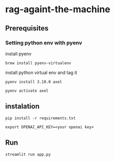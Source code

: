 # rag-againt-the-machine

## Prerequisites

### Setting python env with pyenv
install pyenv

```brew install pyenv-virtualenv```

install python virtual env and tag it

```pyenv install 3.10.0 axel```

```pyenv activate axel```

## instalation

```pip install -r requirements.txt```

```export OPENAI_API_KEY=<your openai key>```

## Run

```streamlit run app.py```
